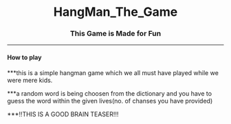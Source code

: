 
<h1 align="center"><B>HangMan_The_Game</B></h1>
<h3 align="center">This Game is Made for Fun </h3>
<hr>
<h4>How to play</h4>
<p style="font-family:Cursive">

***this is a simple hangman game which we all must have played while we were mere kids.

***a random word is being  choosen from the dictionary and you have to guess the word within the given lives(no. of chanses you have provided)

***!!THIS IS A GOOD BRAIN TEASER!!!
</p>
